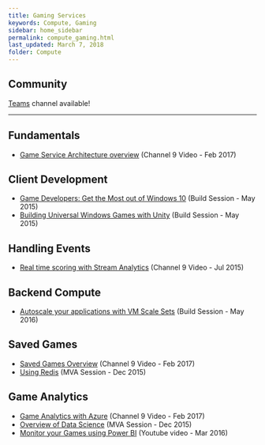 ```yaml
---
title: Gaming Services
keywords: Compute, Gaming
sidebar: home_sidebar
permalink: compute_gaming.html
last_updated: March 7, 2018
folder: Compute
---
```


## Community
[Teams](https://teams.microsoft.com/l/channel/19%3a3504e2bc90df48a58ef2898ab47da927%40thread.skype/Compute%2520-%2520Gaming%2520Services?groupId=dff0a70d-6316-4124-ae5a-e9d06f63ec34&tenantId=72f988bf-86f1-41af-91ab-2d7cd011db47) channel available!

<!-- Add in any communities worth following: blogs, twitter, etc. -->
---
<!-- Here, add in any links to useful resources. The structure is not fixed, it can be grouped by scenario, by tech, or set up as a learning path -->

## Fundamentals
- [Game Service Architecture overview](https://channel9.msdn.com/Series/Gaming-Services-on-Azure/1-Overview) (Channel 9 Video - Feb 2017)

## Client Development
- [Game Developers: Get the Most out of Windows 10](https://microsoft.sharepoint.com/sites/academy/media/AEVD-3-98929) (Build Session - May 2015)
- [Building Universal Windows Games with Unity](https://microsoft.sharepoint.com/sites/academy/media/AEVD-3-98931) (Build Session - May 2015)

## Handling Events
- [Real time scoring with Stream Analytics](https://azure.microsoft.com/en-us/resources/videos/realtime-scoring-with-azure-stream-analytics/) (Channel 9 Video - Jul 2015)

## Backend Compute
- [Autoscale your applications with VM Scale Sets](https://channel9.msdn.com/Events/Build/2016/B874) (Build Session - May 2016)

## Saved Games
- [Saved Games Overview](https://channel9.msdn.com/Series/Gaming-Services-on-Azure/3-Saved-Games-in-Azure) (Channel 9 Video - Feb 2017)
- [Using Redis](https://microsoft.sharepoint.com/sites/academy/media/AEVD-3-101601) (MVA Session - Dec 2015)

## Game Analytics
- [Game Analytics with Azure](https://channel9.msdn.com/Series/Gaming-Services-on-Azure/4-Game-Analytics-with-Azure) (Channel 9 Video - Feb 2017)
- [Overview of Data Science](https://microsoft.sharepoint.com/sites/academy/media/AEVD-3-101985) (MVA Session - Dec 2015)
- [Monitor your Games using Power BI](https://www.youtube.com/watch?v=rCA1YnrYxvk&list=PL1N57mwBHtN1co-Qt5FPejAhqg-dgwOIC&index=8) (Youtube video - Mar 2016)
